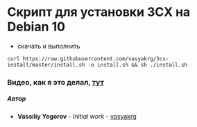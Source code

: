 # Скрипт для установки 3CX на Debian 10

- скачать и выполнить
```
curl https://raw.githubusercontent.com/vasyakrg/3cx-install/master/install.sh -o install.sh && sh ./install.sh
```

### Видео, как я это делал, [тут](https://youtu.be/)
##### Автор
 - **Vassiliy Yegorov** - *Initial work* - [vasyakrg](https://github.com/vasyakrg)
